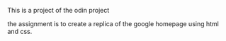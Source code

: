 This is a project of the odin project

the assignment is to create a replica of the google homepage using html and css.
